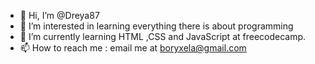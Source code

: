 - 👋 Hi, I’m @Dreya87
- 👀 I’m interested in learning everything there is about programming
- 🌱 I’m currently learning HTML ,CSS and JavaScript at freecodecamp.
- 📫 How to reach me : email me at boryxela@gmail.com

<!---
Dreya87/Dreya87 is a ✨ special ✨ repository because its `README.md` (this file) appears on your GitHub profile.
You can click the Preview link to take a look at your changes.
--->
